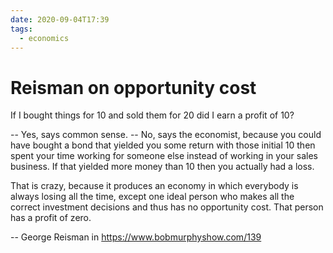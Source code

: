 ```yaml
---
date: 2020-09-04T17:39
tags:
  - economics
---
```


# Reisman on opportunity cost

If I bought things for 10 and sold them for 20 did I earn a profit of 10?

-- Yes, says common sense.
-- No, says the economist, because you could have bought a bond that yielded you some return with those initial 10 then spent your time working for someone else instead of working in your sales business. If that yielded more money than 10 then you actually had a loss.

That is crazy, because it produces an economy in which everybody is always losing all the time, except one ideal person who makes all the correct investment decisions and thus has no opportunity cost. That person has a profit of zero.


-- George Reisman in https://www.bobmurphyshow.com/139
